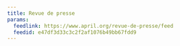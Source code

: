 ```yaml
---
title: Revue de presse
params:
  feedlink: https://www.april.org/revue-de-presse/feed
  feedid: e47df3d33c3c2f2af1076b49bb67fdd9
---
```


